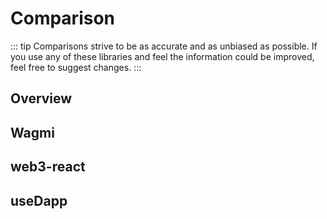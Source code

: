 # Comparison

::: tip
Comparisons strive to be as accurate and as unbiased as possible. If you use any of these libraries and feel the information could be improved, feel free to suggest changes.
:::

## Overview

## Wagmi

## web3-react

## useDapp